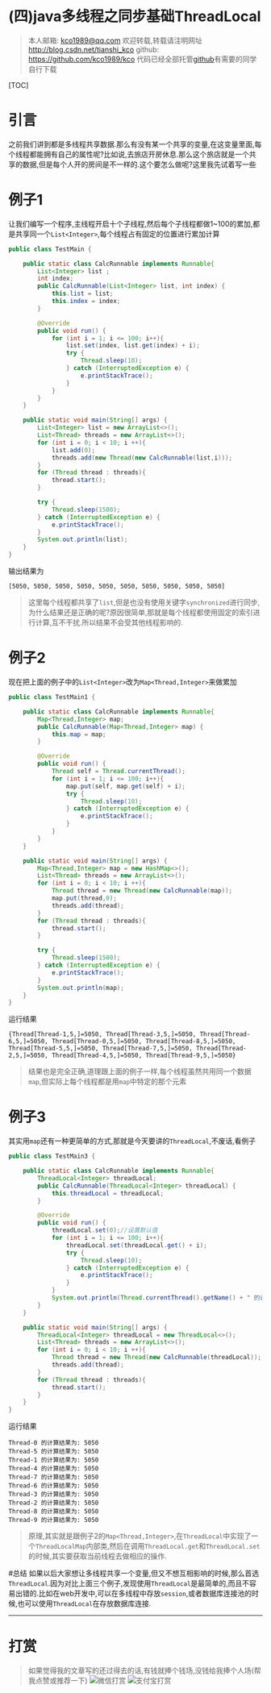 (四)java多线程之同步基础ThreadLocal
=====================================

>本人邮箱: <kco1989@qq.com>
>欢迎转载,转载请注明网址 <http://blog.csdn.net/tianshi_kco>
>github: <https://github.com/kco1989/kco>
>代码已经全部托管[github](https://github.com/kco1989/kco/blob/master/threadTest)有需要的同学自行下载

[TOC]

# 引言
之前我们讲到都是多线程共享数据.那么有没有某一个共享的变量,在这变量里面,每个线程都能拥有自己的属性呢?比如说,去旅店开房休息.那么这个旅店就是一个共享的数据,但是每个人开的房间是不一样的.这个要怎么做呢?这里我先试着写一些

# 例子1
让我们编写一个程序,主线程开启十个子线程,然后每个子线程都做1~100的累加,都是共享同一个`List<Integer>`,每个线程占有固定的位置进行累加计算

```java
public class TestMain {

    public static class CalcRunnable implements Runnable{
        List<Integer> list ;
        int index;
        public CalcRunnable(List<Integer> list, int index) {
            this.list = list;
            this.index = index;
        }

        @Override
        public void run() {
            for (int i = 1; i <= 100; i++){
                list.set(index, list.get(index) + i);
                try {
                    Thread.sleep(10);
                } catch (InterruptedException e) {
                    e.printStackTrace();
                }
            }
        }
    }

    public static void main(String[] args) {
        List<Integer> list = new ArrayList<>();
        List<Thread> threads = new ArrayList<>();
        for (int i = 0; i < 10; i ++){
            list.add(0);
            threads.add(new Thread(new CalcRunnable(list,i)));
        }
        for (Thread thread : threads){
            thread.start();
        }

        try {
            Thread.sleep(1500);
        } catch (InterruptedException e) {
            e.printStackTrace();
        }
        System.out.println(list);
    }
}
```
输出结果为

```
[5050, 5050, 5050, 5050, 5050, 5050, 5050, 5050, 5050, 5050]
```

>这里每个线程都共享了`list`,但是也没有使用关键字`synchronized`进行同步,为什么结果还是正确的呢?原因很简单,那就是每个线程都使用固定的索引进行计算,互不干扰.所以结果不会受其他线程影响的.

# 例子2
现在把上面的例子中的`List<Integer>`改为`Map<Thread,Integer>`来做累加

```java
public class TestMain1 {

    public static class CalcRunnable implements Runnable{
        Map<Thread,Integer> map;
        public CalcRunnable(Map<Thread,Integer> map) {
            this.map = map;
        }

        @Override
        public void run() {
            Thread self = Thread.currentThread();
            for (int i = 1; i <= 100; i++){
                map.put(self, map.get(self) + i);
                try {
                    Thread.sleep(10);
                } catch (InterruptedException e) {
                    e.printStackTrace();
                }
            }
        }
    }

    public static void main(String[] args) {
        Map<Thread,Integer> map = new HashMap<>();
        List<Thread> threads = new ArrayList<>();
        for (int i = 0; i < 10; i ++){
            Thread thread = new Thread(new CalcRunnable(map));
            map.put(thread,0);
            threads.add(thread);
        }
        for (Thread thread : threads){
            thread.start();
        }

        try {
            Thread.sleep(1500);
        } catch (InterruptedException e) {
            e.printStackTrace();
        }
        System.out.println(map);
    }
}

```

运行结果

```
{Thread[Thread-1,5,]=5050, Thread[Thread-3,5,]=5050, Thread[Thread-6,5,]=5050, Thread[Thread-0,5,]=5050, Thread[Thread-8,5,]=5050, Thread[Thread-5,5,]=5050, Thread[Thread-7,5,]=5050, Thread[Thread-2,5,]=5050, Thread[Thread-4,5,]=5050, Thread[Thread-9,5,]=5050}
```

>结果也是完全正确,道理跟上面的例子一样,每个线程虽然共用同一个数据`map`,但实际上每个线程都是用`map`中特定的那个元素

# 例子3
其实用`map`还有一种更简单的方式,那就是今天要讲的`ThreadLocal`,不废话,看例子

```java
public class TestMain3 {

    public static class CalcRunnable implements Runnable{
        ThreadLocal<Integer> threadLocal;
        public CalcRunnable(ThreadLocal<Integer> threadLocal) {
            this.threadLocal = threadLocal;
        }

        @Override
        public void run() {
            threadLocal.set(0);//设置默认值
            for (int i = 1; i <= 100; i++){
                threadLocal.set(threadLocal.get() + i);
                try {
                    Thread.sleep(10);
                } catch (InterruptedException e) {
                    e.printStackTrace();
                }
            }
            System.out.println(Thread.currentThread().getName() + " 的计算结果为: " + threadLocal.get());
        }
    }

    public static void main(String[] args) {
        ThreadLocal<Integer> threadLocal = new ThreadLocal<>();
        List<Thread> threads = new ArrayList<>();
        for (int i = 0; i < 10; i ++){
            Thread thread = new Thread(new CalcRunnable(threadLocal));
            threads.add(thread);
        }
        for (Thread thread : threads){
            thread.start();
        }
    }
}
```

运行结果

```
Thread-0 的计算结果为: 5050
Thread-5 的计算结果为: 5050
Thread-1 的计算结果为: 5050
Thread-4 的计算结果为: 5050
Thread-7 的计算结果为: 5050
Thread-6 的计算结果为: 5050
Thread-3 的计算结果为: 5050
Thread-2 的计算结果为: 5050
Thread-8 的计算结果为: 5050
Thread-9 的计算结果为: 5050
```

>原理,其实就是跟例子2的`Map<Thread,Integer>`,在`ThreadLocal`中实现了一个`ThreadLocalMap`内部类,然后在调用`ThreadLocal.get`和`ThreadLocal.set`的时候,其实要获取当前线程去做相应的操作.


#总结
如果以后大家想让多线程共享一个变量,但又不想互相影响的时候,那么首选`ThreadLocal`.因为对比上面三个例子,发现使用`ThreadLocal`是最简单的,而且不容易出错的.比如在web开发中,可以在多线程中存放`session`,或者数据库连接池的时候,也可以使用`ThreadLocal`在存放数据库连接.


---
# 打赏
>如果觉得我的文章写的还过得去的话,有钱就捧个钱场,没钱给我捧个人场(帮我点赞或推荐一下)
>![微信打赏](http://img.blog.csdn.net/20170508085654037?watermark/2/text/aHR0cDovL2Jsb2cuY3Nkbi5uZXQvdGlhbnNoaV9rY28=/font/5a6L5L2T/fontsize/400/fill/I0JBQkFCMA==/dissolve/70/gravity/SouthEast) 
>![支付宝打赏](http://img.blog.csdn.net/20170508085710334?watermark/2/text/aHR0cDovL2Jsb2cuY3Nkbi5uZXQvdGlhbnNoaV9rY28=/font/5a6L5L2T/fontsize/400/fill/I0JBQkFCMA==/dissolve/70/gravity/SouthEast)
